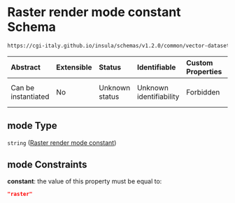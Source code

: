 # Raster render mode constant Schema

```txt
https://cgi-italy.github.io/insula/schemas/v1.2.0/common/vector-dataset-render-config.schema.json#/$defs/rasterRenderMode/properties/mode
```



| Abstract            | Extensible | Status         | Identifiable            | Custom Properties | Additional Properties | Access Restrictions | Defined In                                                                                                                   |
| :------------------ | :--------- | :------------- | :---------------------- | :---------------- | :-------------------- | :------------------ | :--------------------------------------------------------------------------------------------------------------------------- |
| Can be instantiated | No         | Unknown status | Unknown identifiability | Forbidden         | Allowed               | none                | [vector-dataset-render-config.schema.json\*](schemas/common/vector-dataset-render-config.schema.json) |

## mode Type

`string` ([Raster render mode constant](vector-dataset-render-config-defs-raster-render-mode-properties-raster-render-mode-constant.md))

## mode Constraints

**constant**: the value of this property must be equal to:

```json
"raster"
```
